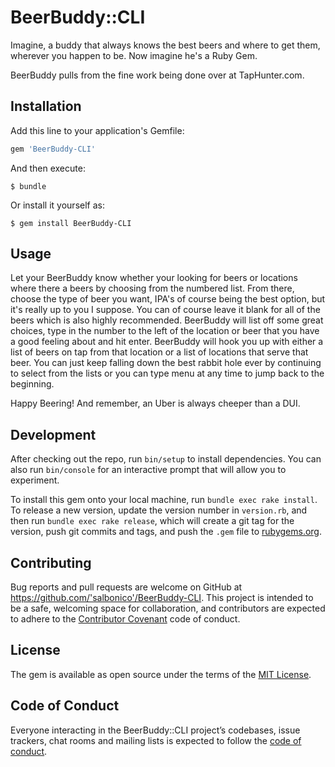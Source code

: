 # BeerBuddy::CLI

Imagine, a buddy that always knows the best beers and where to get them, wherever you happen to be. Now imagine he's a Ruby Gem.

BeerBuddy pulls from the fine work being done over at TapHunter.com.

## Installation

Add this line to your application's Gemfile:

```ruby
gem 'BeerBuddy-CLI'
```

And then execute:

    $ bundle

Or install it yourself as:

    $ gem install BeerBuddy-CLI

## Usage

Let your BeerBuddy know whether your looking for beers or locations where there a beers by choosing from the numbered list. From there, choose the type of beer you want, IPA's of course being the best option, but it's really up to you I suppose. You can of course leave it blank for all of the beers which is also highly recommended. BeerBuddy will list off some great choices, type in the number to the left of the location or beer that you have a good feeling about and hit enter. BeerBuddy will hook you up with either a list of beers on tap from that location or a list of locations that serve that beer. You can just keep falling down the best rabbit hole ever by continuing to select from the lists or you can type menu at any time to jump back to the beginning.

Happy Beering! And remember, an Uber is always cheeper than a DUI.  

## Development

After checking out the repo, run `bin/setup` to install dependencies. You can also run `bin/console` for an interactive prompt that will allow you to experiment.

To install this gem onto your local machine, run `bundle exec rake install`. To release a new version, update the version number in `version.rb`, and then run `bundle exec rake release`, which will create a git tag for the version, push git commits and tags, and push the `.gem` file to [rubygems.org](https://rubygems.org).

## Contributing

Bug reports and pull requests are welcome on GitHub at https://github.com/'salbonico'/BeerBuddy-CLI. This project is intended to be a safe, welcoming space for collaboration, and contributors are expected to adhere to the [Contributor Covenant](http://contributor-covenant.org) code of conduct.

## License

The gem is available as open source under the terms of the [MIT License](https://opensource.org/licenses/MIT).

## Code of Conduct

Everyone interacting in the BeerBuddy::CLI project’s codebases, issue trackers, chat rooms and mailing lists is expected to follow the [code of conduct](https://github.com/'salbonico'/BeerBuddy-CLI/blob/master/CODE_OF_CONDUCT.md).
